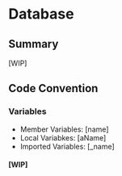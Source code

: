 # Database
## Summary
[WIP]
## Code Convention
### Variables
* Member Variables: [name]
* Local Variabkes: [aName]
* Imported Variables: [_name]
#### [WIP]